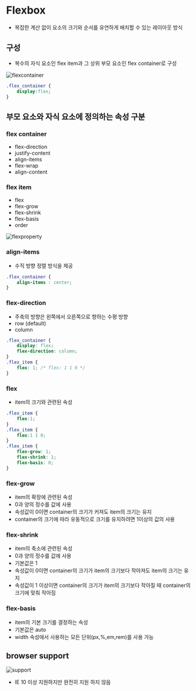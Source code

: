 
# Flexbox

- 복잡한 계산 없이 요소의 크기와 순서를 유연하게 배치할 수 있는 레이아웃 방식

## 구성

- 복수의 자식 요소인 flex item과 그 상위 부모 요소인 flex container로 구성  

![flexcontainer](https://d2.naver.com/content/images/2018/12/helloworld-201811-flex_01.png)

~~~css
.flex_container {
	display:flex;
}
~~~

## 부모 요소와 자식 요소에 정의하는 속성 구분

### flex container
- flex-direction
- justify-content
- align-items
- flex-wrap
- align-content  

### flex item
- flex
- flex-grow
- flex-shrink
- flex-basis
- order


![flexproperty](https://d2.naver.com/content/images/2018/12/helloworld-201811-flex_02.png)

### align-items
- 수직 방향 정렬 방식을 제공
~~~css
.flex_container {
	align-items : center;
}
~~~

### flex-direction
- 주축의 방향은 왼쪽에서 오른쪽으로 향하는 수평 방향
- row (default)
- column
~~~css
.flex_container { 
	display: flex; 
	flex-direction: column; 
} 
.flex_item { 
	flex: 1; /* flex: 1 1 0 */  
}
~~~

### flex
- item의 크기와 관련된 속성

~~~css
.flex_item { 
	flex:1;
}
.flex_item { 
	flex:1 1 0;
}
.flex_item {
	flex-grow: 1; 
	flex-shrink: 1; 
	flex-basis: 0;
}
~~~

### flex-grow
- item의 확장에 관련된 속성
- 0과 양의 정수를 값에 사용
- 속성값이 0이면 container의 크기가 커져도 item의 크기는 유지
- container의 크기에 따라 유동적으로 크기를 유지하려면 1이상의 값의 사용

### flex-shrink
- item의 축소에 관련된 속성
- 0과 양의 정수를 값에 사용
- 기본값은 1
- 속성값이 0이면 container의 크기가 item의 크기보다 작아져도 item의 크기는 유지
- 속성값이 1 이상이면 container의 크기가 item의 크기보다 작아질 때 container의 크기에 맞춰 작아짐

### flex-basis
- item의 기본 크기를 결정하는 속성
- 기본값은 auto
- width 속성에서 사용하는 모든 단위(px,%,em,rem)를 사용 가능

## browser support


![support](https://d2.naver.com/content/images/2018/12/helloworld-201811-flex_03.png)

- IE 10 이상 지원하지만 완전히 지원 하지 않음
